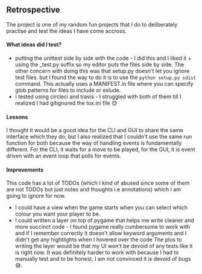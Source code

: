 ## Retrospective
The project is one of my random fun projects that I do to deliberately practise and test the ideas I have come accross.

#### What ideas did I test?
* putting the unittest side by side with the code - I did this and I liked it + using the _test.py suffix so my editor puts the files side by side. The other concern with doing this was that setup.py doesn't let you ignore test files. but I found the way to do it is to use the `python setup.py sdist` command. This actually uses a MANIFEST.in file where you can specify glob patterns for files to include or exlude.
* I tested using circleci and travis - I struggled with both of them till I realized I had gitignored the tox.ini file 😓



#### Lessons
I thought it would be a good idea for the CLI and GUI to share the same interface which they do, but I also realized that I couldn't use the same run function for both because the way of handling events is fundamentally different. For the CLI, it waits for a move to be played, for the GUI, it is event driven with an event loop that polls for events.


#### Improvements
This code has a lot of TODOs (which I kind of abused since some of them are not TODOs but just notes and thoughts i.e annotations) which I am going to ignore for now.
* I could have a view when the game starts when you can select which colour you want your player to be.
* I could written a layer on top of pygame that helps me write cleaner and more succinct code - I found pygame really cumbersome to work with and if I remember correctly it doesn't allow keyword arguments and I didn't get any hightlights when I hovered over the code
The plus to writing the layer would be that my UI won't be devoid of any tests like it is right now. It was definitely harder to work with because I had to manually test and to be honest, I am not convinced it is devoid of bugs 😅.
